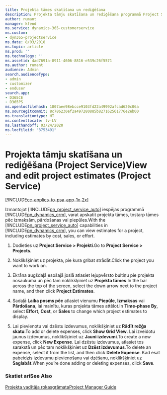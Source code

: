 ```yaml
---
title: Projekta tāmes skatīšana un rediģēšana
description: Projekta tāmju skatīšana un rediģēšana programmā Project Service
author: rumant
manager: kfend
ms.service: dynamics-365-customerservice
ms.custom:
- dyn365-projectservice
ms.date: 8/03/2018
ms.topic: article
ms.prod: ''
ms.technology: ''
ms.assetid: 4ad7691a-8911-4606-8816-e539c26f5571
ms.author: rumant
audience: Admin
search.audienceType:
- admin
- customizer
- enduser
search.app:
- D365CE
- D365PS
ms.openlocfilehash: 1807aee98ebcce9103fd22a49992afcad620c06a
ms.sourcegitcommit: 8c786230ef2a497280885b827162561776e2eb00
ms.translationtype: HT
ms.contentlocale: lv-LV
ms.lasthandoff: 03/24/2020
ms.locfileid: "3753491"
---
```

# <a name="view-and-edit-project-estimates-project-service"></a><span data-ttu-id="d850f-103">Projekta tāmju skatīšana un rediģēšana (Project Service)</span><span class="sxs-lookup"><span data-stu-id="d850f-103">View and edit project estimates (Project Service)</span></span>

[!INCLUDE[cc-applies-to-psa-app-1x-2x](../includes/cc-applies-to-psa-app-1x-2x.md)]

<span data-ttu-id="d850f-104">Izmantojot [!INCLUDE[pn_project_service_auto](../includes/pn-project-service-auto.md)] iespējas programmā [!INCLUDE[pn_dynamics_crm](../includes/pn-dynamics-crm.md)], varat apskatīt projekta tāmes, tostarp tāmes pēc izmaksām, pārdošanas vai piepūles.</span><span class="sxs-lookup"><span data-stu-id="d850f-104">With the [!INCLUDE[pn_project_service_auto](../includes/pn-project-service-auto.md)] capabilities in [!INCLUDE[pn_dynamics_crm](../includes/pn-dynamics-crm.md)], you can view estimates for a project, including estimates by cost, sales, or effort.</span></span>  
  
1.  <span data-ttu-id="d850f-105">Dodieties uz **Project Service > Projekti**.</span><span class="sxs-lookup"><span data-stu-id="d850f-105">Go to **Project Service > Projects**.</span></span>  
  
2.  <span data-ttu-id="d850f-106">Noklikšķiniet uz projekta, pie kura gribat strādāt.</span><span class="sxs-lookup"><span data-stu-id="d850f-106">Click the project you want to work on.</span></span>  
  
3.  <span data-ttu-id="d850f-107">Ekrāna augšdaļā esošajā joslā atlasiet lejupvērsto bultiņu pie projekta nosaukuma un pēc tam noklikšķiniet uz **Projekta tāmes**.</span><span class="sxs-lookup"><span data-stu-id="d850f-107">In the bar across the top of the screen, select the down arrow next to the project name, and then click **Project Estimates**.</span></span>  
  
4.  <span data-ttu-id="d850f-108">Sadaļā **Laika posms pēc** atlasiet vienumu **Piepūle**, **Izmaksas** vai **Pārdošana**, lai mainītu, kuras projekta tāmes attēlot.</span><span class="sxs-lookup"><span data-stu-id="d850f-108">In **Time-phase By**, select **Effort**, **Cost**, or **Sales** to change which project estimates to display.</span></span>  
  
5.  <span data-ttu-id="d850f-109">Lai pievienotu vai dzēstu izdevumus, noklikšķiniet uz **Rādīt režģa skatu**.</span><span class="sxs-lookup"><span data-stu-id="d850f-109">To add or delete expenses, click **Show Grid View**.</span></span> <span data-ttu-id="d850f-110">Lai izveidotu jaunus izdevumus, noklikšķiniet uz **Jauni izdevumi**.</span><span class="sxs-lookup"><span data-stu-id="d850f-110">To create a new expense, click **New Expense**.</span></span> <span data-ttu-id="d850f-111">Lai dzēstu izdevumus, atlasiet tos sarakstā un pēc tam noklikšķiniet uz **Dzēst izdevumus**.</span><span class="sxs-lookup"><span data-stu-id="d850f-111">To delete an expense, select it from the list, and then click **Delete Expense**.</span></span> <span data-ttu-id="d850f-112">Kad esat pabeidzis izdevumu pievienošanu vai dzēšanu, noklikšķiniet uz **Saglabāt**.</span><span class="sxs-lookup"><span data-stu-id="d850f-112">When you’re done adding or deleting expenses, click **Save**.</span></span>  
  
### <a name="see-also"></a><span data-ttu-id="d850f-113">Skatiet arī</span><span class="sxs-lookup"><span data-stu-id="d850f-113">See Also</span></span>  
 [<span data-ttu-id="d850f-114">Projekta vadītāja rokasgrāmata</span><span class="sxs-lookup"><span data-stu-id="d850f-114">Project Manager Guide</span></span>](../project-service/project-manager-guide.md)
